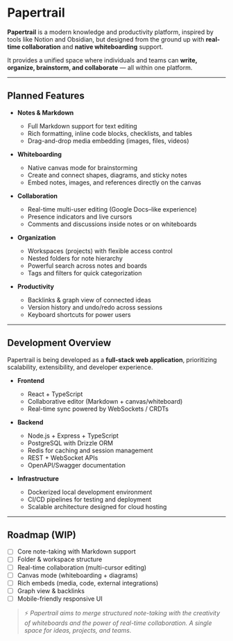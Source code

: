 # Papertrail

**Papertrail** is a modern knowledge and productivity platform, inspired by tools like Notion and Obsidian, but designed from the ground up with **real-time collaboration** and **native whiteboarding** support.

It provides a unified space where individuals and teams can **write, organize, brainstorm, and collaborate** — all within one platform.

---

## Planned Features

- **Notes & Markdown**
  - Full Markdown support for text editing
  - Rich formatting, inline code blocks, checklists, and tables
  - Drag-and-drop media embedding (images, files, videos)

- **Whiteboarding**
  - Native canvas mode for brainstorming
  - Create and connect shapes, diagrams, and sticky notes
  - Embed notes, images, and references directly on the canvas

- **Collaboration**
  - Real-time multi-user editing (Google Docs–like experience)
  - Presence indicators and live cursors
  - Comments and discussions inside notes or on whiteboards

- **Organization**
  - Workspaces (projects) with flexible access control
  - Nested folders for note hierarchy
  - Powerful search across notes and boards
  - Tags and filters for quick categorization

- **Productivity**
  - Backlinks & graph view of connected ideas
  - Version history and undo/redo across sessions
  - Keyboard shortcuts for power users

---

## Development Overview

Papertrail is being developed as a **full-stack web application**, prioritizing scalability, extensibility, and developer experience.

- **Frontend**
  - React + TypeScript
  - Collaborative editor (Markdown + canvas/whiteboard)
  - Real-time sync powered by WebSockets / CRDTs

- **Backend**
  - Node.js + Express + TypeScript
  - PostgreSQL with Drizzle ORM
  - Redis for caching and session management
  - REST + WebSocket APIs
  - OpenAPI/Swagger documentation

- **Infrastructure**
  - Dockerized local development environment
  - CI/CD pipelines for testing and deployment
  - Scalable architecture designed for cloud hosting

---

## Roadmap (WIP)

- [ ] Core note-taking with Markdown support  
- [ ] Folder & workspace structure  
- [ ] Real-time collaboration (multi-cursor editing)  
- [ ] Canvas mode (whiteboarding + diagrams)  
- [ ] Rich embeds (media, code, external integrations)  
- [ ] Graph view & backlinks  
- [ ] Mobile-friendly responsive UI  

> ⚡ *Papertrail aims to merge structured note-taking with the creativity of whiteboards and the power of real-time collaboration. A single space for ideas, projects, and teams.*

